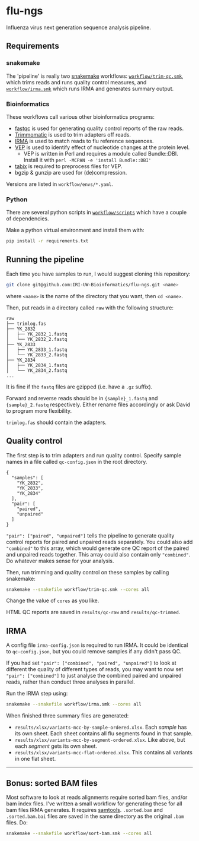 # flu-ngs

Influenza virus next generation sequence analysis pipeline.


## Requirements

### snakemake

The 'pipeline' is really two
[snakemake](https://snakemake.readthedocs.io/en/stable/) workflows:
[`workflow/trim-qc.smk`](workflow/trim-qc.smk), which trims reads and runs
quality control measures, and [`workflow/irma.smk`](workflow/irma.smk) which
runs IRMA and generates summary output.

### Bioinformatics

These workflows call various other bioinformatics programs:

- [fastqc](https://www.bioinformatics.babraham.ac.uk/projects/fastqc/) is used
  for generating quality control reports of the raw reads.
- [Trimmomatic](http://www.usadellab.org/cms/?page=trimmomatic) is used to trim
  adapters off reads.
- [IRMA](https://wonder.cdc.gov/amd/flu/irma/) is used to match reads to flu
  reference sequences.
- [VEP](https://grch37.ensembl.org/info/docs/tools/vep/index.html) is used to
  identify effect of nucleotide changes at the protein level.
  - VEP is written in Perl and requires a module called Bundle::DBI. Install it
    with `perl -MCPAN -e 'install Bundle::DBI'`
- [tabix](https://www.ncbi.nlm.nih.gov/pmc/articles/PMC3042176/) is required to
  preprocess files for VEP.
- bgzip & gunzip are used for (de)compression.

Versions are listed in `workflow/envs/*.yaml`.

### Python

There are several python scripts in [`workflow/scripts`](workflow/scripts) which
have a couple of dependencies.

Make a python virtual environment and install them with:

```bash
pip install -r requirements.txt
```

## Running the pipeline

Each time you have samples to run, I would suggest cloning this repository:

```bash
git clone git@github.com:IRI-UW-Bioinformatics/flu-ngs.git <name>
```

where `<name>` is the name of the directory that you want, then `cd <name>`.

Then, put reads in a directory called `raw` with the following structure:

```
raw
├── trimlog.fas
├── YK_2832
│   ├── YK_2832_1.fastq
│   └── YK_2832_2.fastq
├── YK_2833
│   ├── YK_2833_1.fastq
│   └── YK_2833_2.fastq
├── YK_2834
│   ├── YK_2834_1.fastq
│   └── YK_2834_2.fastq
...
```

It is fine if the `fastq` files are gzipped (i.e. have a `.gz` suffix).

Forward and reverse reads should be in `{sample}_1.fastq` and `{sample}_2.fastq`
respectively. Either rename files accordingly or ask David to program more
flexibility.

`trimlog.fas` should contain the adapters.

## Quality control

The first step is to trim adapters and run quality control. Specify sample names
in a file called `qc-config.json` in the root directory.

```
{
  "samples": [
    "YK_2832",
    "YK_2833",
    "YK_2834"
  ],
  "pair": [
    "paired",
    "unpaired"
  ]
}
```

`"pair": ["paired", "unpaired"]` tells the pipeline to generate quality control
reports for paired and unpaired reads separately. You could also add
`"combined"` to this array, which would generate one QC report of the paired and
unpaired reads together. This array could also contain only `"combined"`. Do
whatever makes sense for your analysis.

Then, run trimming and quality control on these samples by calling snakemake:

```bash
snakemake --snakefile workflow/trim-qc.smk --cores all
```

Change the value of `cores` as you like.

HTML QC reports are saved in `results/qc-raw` and `results/qc-trimmed`.

## IRMA

A config file `irma-config.json` is required to run IRMA. It could be identical
to `qc-config.json`, but you could remove samples if any didn't pass QC.

If you had set `"pair": ["combined", "paired", "unpaired"]` to look at different
the quality of different types of reads, you may want to now set `"pair":
["combined"]` to just analyse the combined paired and unpaired reads, rather
than conduct three analyses in parallel.

Run the IRMA step using:

```bash
snakemake --snakefile workflow/irma.smk --cores all
```

When finished three summary files are generated:

- `results/xlsx/variants-mcc-by-sample-ordered.xlsx`. Each _sample_ has its own
  sheet. Each sheet contains all flu segments found in that sample.
- `results/xlsx/variants-mcc-by-segment-ordered.xlsx`. Like above, but each
  _segment_ gets its own sheet.
- `results/xlsx/variants-mcc-flat-ordered.xlsx`. This contains all variants in
  one flat sheet.

---

## Bonus: sorted BAM files

Most software to look at reads alignments require sorted bam files, and/or bam
index files. I've written a small workflow for generating these for all bam
files IRMA generates. It requires [samtools](http://www.htslib.org/).
`.sorted.bam` and `.sorted.bam.bai` files are saved in the same directory as the
original `.bam` files. Do:

```bash
snakemake --snakefile workflow/sort-bam.smk --cores all
```

